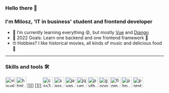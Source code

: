 ### Hello there 👋

### I'm Milosz, 'IT in business' student  and frontend developer

- 🌱 I’m currently learning everything 😝, but mostly [Vue](https://vuejs.org/) and [Django](djangoproject.com)
- 📖 2022 Goals: Learn one backend and one frontend framework 🤩
- 🤓 Hobbies? I like historical movies, all kinds of music and delicious food 🤤
***

### Skills and tools 🛠
[<img src="https://cdn.jsdelivr.net/gh/devicons/devicon/icons/vscode/vscode-original.svg" align='left' width='32' height='32' alt='visual studio code' />][]
[<img src="https://cdn.jsdelivr.net/gh/devicons/devicon/icons/html5/html5-original.svg" align='left' width='32' height='32' alt='html5' />][]
<img src="https://cdn.jsdelivr.net/gh/devicons/devicon/icons/css3/css3-original.svg" width='32' height='32' alt='css3'/>
<img src="https://cdn.jsdelivr.net/gh/devicons/devicon/icons/sass/sass-original.svg" width='32' height='32' alt='sass' />
<img src="https://cdn.jsdelivr.net/gh/devicons/devicon/icons/javascript/javascript-original.svg" width='32' height='32' alt='javascript' />
<img src="https://cdn.jsdelivr.net/gh/devicons/devicon/icons/jquery/jquery-original.svg" width='32' height='32' alt='jquery' />
<img src="https://cdn.jsdelivr.net/gh/devicons/devicon/icons/python/python-original.svg" width='32' height='32' alt='python' />
<img src="https://cdn.jsdelivr.net/gh/devicons/devicon/icons/google/google-original.svg" width='32' height='32' alt='google' />
<img src="https://cdn.jsdelivr.net/gh/devicons/devicon/icons/figma/figma-original.svg" width='32' height='32' alt='figma' />
<img src="https://cdn.jsdelivr.net/gh/devicons/devicon/icons/php/php-original.svg" width='32' height='32' alt='php' />
<img src='https://seeklogo.com/images/P/prestashop-logo-E97F09416E-seeklogo.com.png' width='32' height='32' alt='prestashop'/>
          
          
          
          
